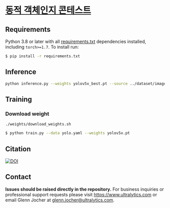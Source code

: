 # [동적 객체인지 콘테스트](https://www.onoffmix.com/event/231489) 

## Requirements

Python 3.8 or later with all [requirements.txt](https://github.com/ultralytics/yolov5/blob/master/requirements.txt) dependencies installed, including `torch>=1.7`. To install run:
```bash
$ pip install -r requirements.txt
```

## Inference

```bash
python inference.py --weights yolov5x_best.pt --source ../dataset/images/val/ --save-conf --save-txt
```

<!-- <img src="https://user-images.githubusercontent.com/26833433/97107365-685a8d80-16c7-11eb-8c2e-83aac701d8b9.jpeg" width="500">   -->


## Training

### Download weight 
```
./weights/download_weights.sh
```

```bash
$ python train.py --data yolo.yaml --weights yolov5x.pt
```
<!-- <img src="https://user-images.githubusercontent.com/26833433/90222759-949d8800-ddc1-11ea-9fa1-1c97eed2b963.png" width="900"> -->


## Citation

[![DOI](https://zenodo.org/badge/264818686.svg)](https://zenodo.org/badge/latestdoi/264818686)

## Contact

**Issues should be raised directly in the repository.** For business inquiries or professional support requests please visit https://www.ultralytics.com or email Glenn Jocher at glenn.jocher@ultralytics.com. 
